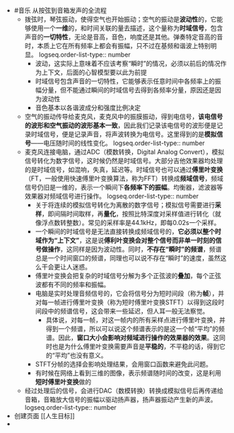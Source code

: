 - #音乐 从按弦到音箱发声的全流程
	- 拨弦时，琴弦振动，使得空气也开始振动；空气的振动是**波动性**的，它能够使用一个**一维**的，和时间关联的量去描述，这个量称为**时域信号**，包含声音的**一切特性**，无论是音高，音色，响度还是其他。弹奏特定音高的音时，本质上它在所有频率上都会有振幅，只不过在基频和谐波上特别明显。
	  logseq.order-list-type:: number
		- 波动，这实际上意味着不应该考察“瞬时”的情况，必须以前后的情况作为上下文，后面的心智模型要以此为前提
		- 时域信号包含声音的一切特性，它能够表示任意时间中各频率上的振幅分量，但不能通过瞬间的时域信号去得到各频率分量，原因还是因为波动性
		- 音色基本以各谐波成分和强度比例决定
	- 空气的振动传导给麦克风，麦克风中的振膜振动，得到电信号，**该电信号的波形和空气振动的波形基本一致**，因此我们记录该电信号的波形便是记录时域信号，便是记录声音，将声波转换为电信号。这里得到的是**模拟信号**——电压随时间的线性变化。
	  logseq.order-list-type:: number
	- 麦克风连接电脑，通过ADC（模数转换，Digital Analog Convert），模拟信号转化为数字信号，这时候仍然是时域信号。大部分吉他效果器均处理的是时域信号，如混响，失真，延迟等。时域信号也可以通过**傅里叶变换**（FT，一般使用快速傅里叶变换算法，称为FFT）转换成**频域信号**，频域信号仍旧是一维的，表示一个瞬间下**各频率下的振幅**。均衡器，滤波器等效果器对频域信号进行操作。
	  logseq.order-list-type:: number
		- 关于将连续的模拟信号转化为离散的数字信号；模拟信号需要进行**采样**，即间隔时间取样，再**量化**，按照比特深度对采样值进行转化（就像浮点数转整数）。常见的采样率是44.1kHz，即每0.02s一个采样。
		- 一个瞬间的时域信号是无法直接转换成频域信号的，**它必须以整个时域作为“上下文”**，这是说**傅利叶变换会对整个信号而非单一时刻的信号做操作**，这同样是因为波动性。同时，**不存在“瞬时”的频谱**，频谱总是一个时间窗口的频谱，同理也可以说不存在“瞬时”的速度，虽然这么干会更让人迷惑。
		- 傅里叶变换会把复杂的时域信号分解为多个正弦波的**叠加**，每个正弦波都有不同的频率和振幅。
		- 电脑是实时处理音频信号的，它会将信号分为短时间段（称为**帧**），并对每一帧进行傅里叶变换（称为短时傅里叶变换STFT）以得到这段时间段中的频谱信号，这会带来一些延迟，但人耳一般无法察觉。
			- 具体说，对每一帧，对这一帧内的所有采样点进行傅里叶变换，并得到一个频谱，所以可以说这个频谱表示的是这一个帧“平均”的频谱。因此，**窗口大小会影响对频域进行操作的效果器的效果**。这同时也是为什么傅里叶变换需要声音是**平稳的**，不平稳的话，得到它的“平均”也没有意义。
		- STFT分帧的选择会影响处理结果，会用窗口函数来避免此问题。
		- 有时候在网络上看到三维的图像，表示频谱随时间的改变，这是利用**短时傅里叶变换**做的
	- 经过处理后的信号，会进行DAC（数模转换）转换成模拟信号后再传递给音箱，音箱放大信号的振幅以驱动扬声器，扬声器振动产生新的声波。
	  logseq.order-list-type:: number
- 创建页面 [[人生目标]]
-